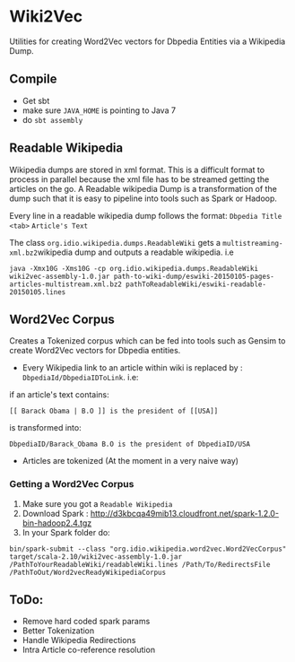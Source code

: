 # Wiki2Vec

Utilities for creating Word2Vec vectors for Dbpedia Entities via a Wikipedia Dump.

## Compile

 - Get sbt
 - make sure `JAVA_HOME` is pointing to Java 7 
 - do `sbt assembly`

## Readable Wikipedia

Wikipedia dumps are stored in xml format. This is a difficult format to process in parallel because the  xml file has to be streamed getting the articles on the go.
A Readable wikipedia Dump is a transformation of the dump such that it is easy to pipeline into tools such as Spark or Hadoop.

Every line in a readable wikipedia dump follows the format:
`Dbpedia Title` `<tab>` `Article's Text`

The class `org.idio.wikipedia.dumps.ReadableWiki` gets a `multistreaming-xml.bz2`wikipedia dump and outputs a readable wikipedia.
i.e

`java -Xmx10G -Xms10G -cp org.idio.wikipedia.dumps.ReadableWiki wiki2vec-assembly-1.0.jar path-to-wiki-dump/eswiki-20150105-pages-articles-multistream.xml.bz2 pathToReadableWiki/eswiki-readable-20150105.lines`


## Word2Vec Corpus

Creates a Tokenized corpus which can be fed into tools such as Gensim to create Word2Vec vectors for Dbpedia entities.

- Every Wikipedia link to an article within wiki is replaced by : `DbpediaId/DbpediaIDToLink`. i.e: 

if an article's text contains: 
```
[[ Barack Obama | B.O ]] is the president of [[USA]]
```

is transformed into:

```
DbpediaID/Barack_Obama B.O is the president of DbpediaID/USA
```

- Articles are tokenized (At the moment in a very naive way)


### Getting a Word2Vec Corpus

1. Make sure you got a `Readable Wikipedia`
2. Download Spark : http://d3kbcqa49mib13.cloudfront.net/spark-1.2.0-bin-hadoop2.4.tgz
3. In your Spark folder do:

```
bin/spark-submit --class "org.idio.wikipedia.word2vec.Word2VecCorpus"  target/scala-2.10/wiki2vec-assembly-1.0.jar /PathToYourReadableWiki/readableWiki.lines /Path/To/RedirectsFile /PathToOut/Word2vecReadyWikipediaCorpus
```



## ToDo: 
- Remove hard coded spark params
- Better Tokenization
- Handle Wikipedia Redirections
- Intra Article co-reference resolution
